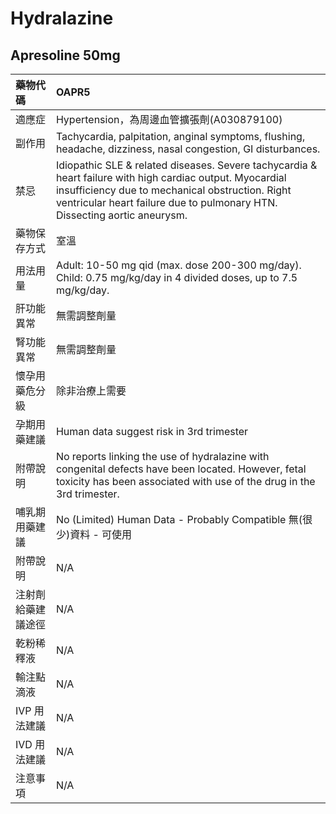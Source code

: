 # Hydralazine

## Apresoline 50mg

| 藥物代碼 | OAPR5 |
| :--- | :--- |
| 適應症 | Hypertension，為周邊血管擴張劑\(A030879100\) |
| 副作用 | Tachycardia, palpitation, anginal symptoms, flushing, headache, dizziness, nasal congestion, GI disturbances. |
| 禁忌 | Idiopathic SLE & related diseases. Severe tachycardia & heart failure with high cardiac output. Myocardial insufficiency due to mechanical obstruction. Right ventricular heart failure due to pulmonary HTN. Dissecting aortic aneurysm. |
| 藥物保存方式 | 室溫 |
| 用法用量 | Adult: 10-50 mg qid \(max. dose 200-300 mg/day\). Child: 0.75 mg/kg/day in 4 divided doses, up to 7.5 mg/kg/day. |
| 肝功能異常 | 無需調整劑量 |
| 腎功能異常 | 無需調整劑量 |
| 懷孕用藥危分級 | 除非治療上需要 |
| 孕期用藥建議 | Human data suggest risk in 3rd trimester |
| 附帶說明 | No reports linking the use of hydralazine with congenital defects have been located. However, fetal toxicity has been associated with use of the drug in the 3rd trimester. |
| 哺乳期用藥建議 | No \(Limited\) Human Data - Probably Compatible 無\(很少\)資料 - 可使用 |
| 附帶說明 | N/A |
| 注射劑給藥建議途徑 | N/A |
| 乾粉稀釋液 | N/A |
| 輸注點滴液 | N/A |
| IVP 用法建議 | N/A |
| IVD 用法建議 | N/A |
| 注意事項 | N/A |

